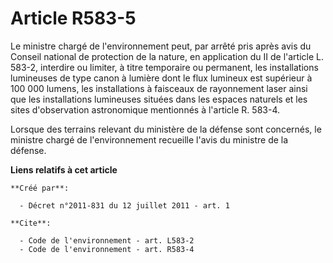 # Article R583-5

Le ministre chargé de l'environnement peut, par arrêté pris après avis du Conseil national de protection de la nature, en
application du II de l'article L. 583-2, interdire ou limiter, à titre temporaire ou permanent, les installations lumineuses
de type canon à lumière dont le flux lumineux est supérieur à 100 000 lumens, les installations à faisceaux de rayonnement
laser ainsi que les installations lumineuses situées dans les espaces naturels et les sites d'observation astronomique
mentionnés à l'article R. 583-4.

Lorsque des terrains relevant du ministère de la défense sont concernés, le ministre chargé de l'environnement recueille
l'avis du ministre de la défense.

**Liens relatifs à cet article**

	**Créé par**:

	  - Décret n°2011-831 du 12 juillet 2011 - art. 1

	**Cite**:

	  - Code de l'environnement - art. L583-2
	  - Code de l'environnement - art. R583-4
